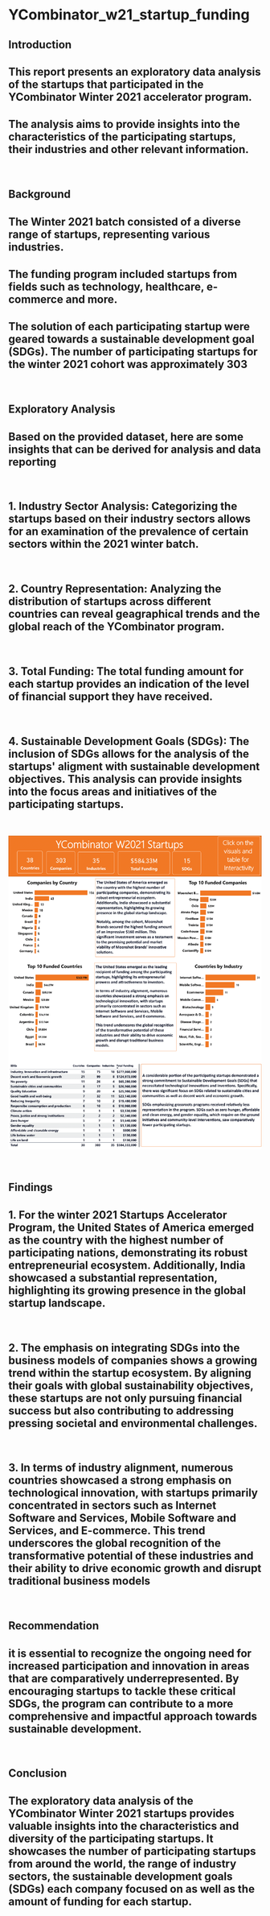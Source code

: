 # YCombinator_w21_startup_funding

## **Introduction**

## This report presents an exploratory data analysis of the startups that participated in the YCombinator Winter 2021 accelerator program. 

## The analysis aims to provide insights into the characteristics of the participating startups, their industries and other relevant information.
<br>

## **Background**

## The Winter 2021 batch consisted of a diverse range of startups, representing various industries. 
## The funding program included startups from fields such as technology, healthcare, e-commerce and more.
## The solution of each participating startup were geared towards a sustainable development goal (SDGs). The number of participating startups for the winter 2021 cohort was approximately 303 

<br>

## **Exploratory Analysis**

##  Based on the provided dataset, here are some insights that can be derived for analysis and data reporting
<br>

## 1. **Industry Sector Analysis:** Categorizing the startups based on their industry sectors allows for an examination of the prevalence of certain sectors within the 2021 winter batch.
<br>

## 2. **Country Representation:** Analyzing the distribution of startups across different countries can reveal geagraphical trends and the global reach of the YCombinator program.
<br>

## 3. **Total Funding:** The total funding amount for each startup provides an indication of the level of financial support they have received.
<br>

## 4. **Sustainable Development Goals (SDGs):** The inclusion of SDGs allows for the analysis of the startups' aligment with sustainable development objectives. This analysis can provide insights into the focus areas and initiatives of the participating startups.

<br>

![Dashboard](./ycombinator_2021.png)

<br>

## **Findings**
## 1. For the winter 2021 Startups Accelerator Program, the United States of America emerged as the country with the highest number of participating nations, demonstrating its robust entrepreneurial ecosystem. Additionally, India showcased a substantial representation, highlighting its growing presence in the global startup landscape.

<br>

## 2. The emphasis on integrating SDGs into the business models of companies shows a growing trend within the startup ecosystem. By aligning their goals with global sustainability objectives, these startups are not only pursuing financial success but also contributing to addressing pressing societal and environmental challenges.

<br>

## 3. In terms of industry alignment, numerous countries showcased a strong emphasis on technological innovation, with startups primarily concentrated in sectors such as Internet Software and Services, Mobile Software and Services, and E-commerce. This trend underscores the global recognition of the transformative potential of these industries and their ability to drive economic growth and disrupt traditional business models

<br>

## **Recommendation**
## it is essential to recognize the ongoing need for increased participation and innovation in areas that are comparatively underrepresented. By encouraging startups to tackle these critical SDGs, the program can contribute to a more comprehensive and impactful approach towards sustainable development.

<br>

## **Conclusion**

## The exploratory data analysis of the YCombinator Winter 2021 startups provides valuable insights into the characteristics and diversity of the participating startups. It showcases the number of participating startups from around the world, the range of industry sectors, the sustainable development goals (SDGs) each company focused on as well as the amount of funding for each startup.